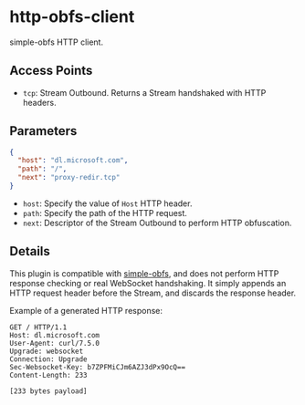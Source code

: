 # http-obfs-client

simple-obfs HTTP client.

## Access Points

- `tcp`: Stream Outbound. Returns a Stream handshaked with HTTP headers.

## Parameters

```json
{
  "host": "dl.microsoft.com",
  "path": "/",
  "next": "proxy-redir.tcp"
}
```

- `host`: Specify the value of `Host` HTTP header.
- `path`: Specify the path of the HTTP request.
- `next`: Descriptor of the Stream Outbound to perform HTTP obfuscation.

## Details

This plugin is compatible with [simple-obfs](https://github.com/shadowsocks/simple-obfs), and does not perform HTTP response checking or real WebSocket handshaking. It simply appends an HTTP request header before the Stream, and discards the response header.

Example of a generated HTTP response:

```http
GET / HTTP/1.1
Host: dl.microsoft.com
User-Agent: curl/7.5.0
Upgrade: websocket
Connection: Upgrade
Sec-Websocket-Key: b7ZPFMiCJm6AZJ3dPx9OcQ==
Content-Length: 233

[233 bytes payload]
```
